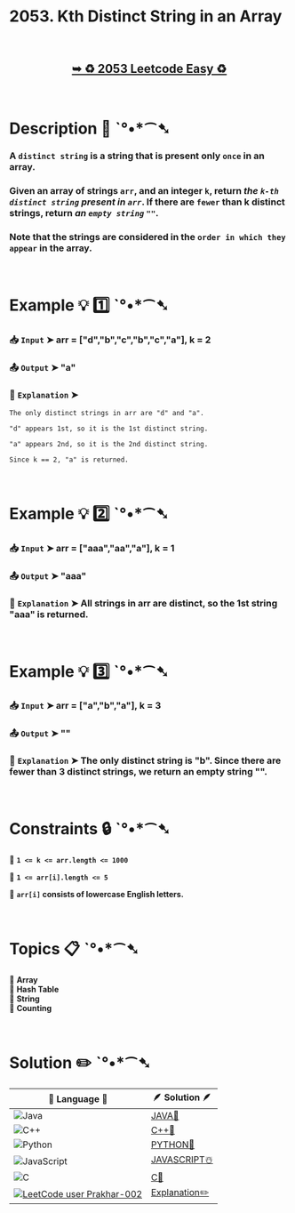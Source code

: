 # 2053. Kth Distinct String in an Array

</br>

<h2 align="center"> 

<a href="https://leetcode.com/problems/kth-distinct-string-in-an-array/description/?envType=daily-question&envId=2024-08-05"><strong>➥ ♻️ 2053 Leetcode Easy ♻️ </strong></a>
</h2>

</br>

# Description 📜 ˋ°•*⁀➷

### A `distinct string` is a string that is present only `once` in an array.

### Given an array of strings `arr`, and an integer `k`, return *the `k-th` `distinct string` present in `arr`*. If there are `fewer` than k distinct strings, return *an `empty string` `""`*.

### Note that the strings are considered in the `order in which they appear` in the array.

 

</br>

# Example 💡 1️⃣ ˋ°•*⁀➷

  ### 📥 `Input`  ➤ arr = ["d","b","c","b","c","a"], k = 2

  ### 📤 `Output`  ➤ "a"

  ### 🔦 `Explanation`  ➤ 

    The only distinct strings in arr are "d" and "a".
    
    "d" appears 1st, so it is the 1st distinct string.
    
    "a" appears 2nd, so it is the 2nd distinct string.
    
    Since k == 2, "a" is returned.

</br>

# Example 💡 2️⃣ ˋ°•*⁀➷

  ### 📥 `Input` ➤ arr = ["aaa","aa","a"], k = 1

  ### 📤 `Output`  ➤ "aaa"

  ### 🔦 `Explanation` ➤ All strings in arr are distinct, so the 1st string "aaa" is returned.


</br>

# Example 💡 3️⃣ ˋ°•*⁀➷

  ### 📥 `Input` ➤ arr = ["a","b","a"], k = 3

  ### 📤 `Output`  ➤ ""

  ### 🔦 `Explanation`  ➤ The only distinct string is "b". Since there are fewer than 3 distinct strings, we return an empty string "".

</br>

# Constraints 🔒 ˋ°•*⁀➷

🔹 **`1 <= k <= arr.length <= 1000`** </br>

🔹 **`1 <= arr[i].length <= 5`** </br>

🔹 **`arr[i]` consists of lowercase English letters.** </br>

</br>

# Topics 📋 ˋ°•*⁀➷

🔸 **Array**  </br>
🔸 **Hash Table**  </br>
🔸 **String**  </br>
🔸 **Counting**  </br>


</br>

# Solution ✏️ ˋ°•*⁀➷

| 📒 Language 📒  | 🪶 Solution 🪶 |
| ------------- | ------------- |
|  ![Java](https://img.shields.io/badge/java-%23ED8B00.svg?style=for-the-badge&logo=openjdk&logoColor=white)  | [JAVA🍁]() |
|  ![C++](https://img.shields.io/badge/c++-%2300599C.svg?style=for-the-badge&logo=c%2B%2B&logoColor=white)  | [C++🎲]()  |
|  ![Python](https://img.shields.io/badge/python-3670A0?style=for-the-badge&logo=python&logoColor=ffdd54)    | [PYTHON🍰]() |
| ![JavaScript](https://img.shields.io/badge/javascript-%23323330.svg?style=for-the-badge&logo=javascript&logoColor=%23F7DF1E)   | [JAVASCRIPT☃️]() |
|   ![C](https://img.shields.io/badge/c-%2300599C.svg?style=for-the-badge&logo=c&logoColor=white)   | [C💖]()  |
|  [![LeetCode user Prakhar-002](https://img.shields.io/badge/dynamic/json?style=for-the-badge&labelColor=black&color=%23ffa116&label=Solved&query=solvedOverTotal&url=https%3A%2F%2Fleetcode-badge.vercel.app%2Fapi%2Fusers%2FPrakhar-002&logo=leetcode&logoColor=yellow)](https://leetcode.com/Prakhar-002/)  | [Explanation✏️]()  |
